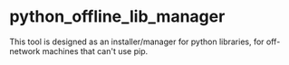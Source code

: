 # python_offline_lib_manager
This tool is designed as an installer/manager for python libraries, for off-network machines that can't use pip.
